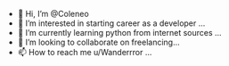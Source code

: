 - 👋 Hi, I’m @Coleneo
- 👀 I’m interested in starting career as a developer ...
- 🌱 I’m currently learning python from internet sources ...
- 💞️ I’m looking to collaborate on freelancing...
- 📫 How to reach me u/Wanderrror ...

<!---
Coleneo/Coleneo is a ✨ special ✨ repository because its `README.md` (this file) appears on your GitHub profile.
You can click the Preview link to take a look at your changes.
--->
